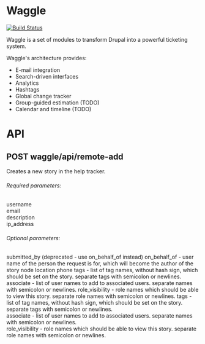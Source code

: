 Waggle
======

[![Build Status](https://travis-ci.org/UK-AS-HIVE/waggle.svg?branch=master)](https://travis-ci.org/UK-AS-HIVE/waggle)

Waggle is a set of modules to transform Drupal into a powerful ticketing system.

Waggle's architecture provides:
  * E-mail integration
  * Search-driven interfaces
  * Analytics
  * Hashtags
  * Global change tracker
  * Group-guided estimation (TODO)
  * Calendar and timeline (TODO)

API
===

POST waggle/api/remote-add
----------------------------

Creates a new story in the help tracker.

###### Required parameters:

username  
email  
description  
ip_address  

###### Optional parameters:

submitted_by (deprecated - use on_behalf_of instead)
on_behalf_of - user name of the person the request is for, which will become the author of the story node
location
phone
tags - list of tag names, without hash sign, which should be set on the story.  separate tags with semicolon or newlines.
associate - list of user names to add to associated users.  separate names with semicolon or newlines.
role_visibility - role names which should be able to view this story.  separate role names with semicolon or newlines.
tags - list of tag names, without hash sign, which should be set on the story.  separate tags with semicolon or newlines.  
associate - list of user names to add to associated users.  separate names with semicolon or newlines.  
role_visibility - role names which should be able to view this story.  separate role names with semicolon or newlines.  

